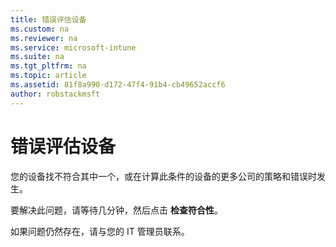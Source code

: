 ```yaml
---
title: 错误评估设备
ms.custom: na
ms.reviewer: na
ms.service: microsoft-intune
ms.suite: na
ms.tgt_pltfrm: na
ms.topic: article
ms.assetid: 81f8a990-d172-47f4-91b4-cb49652accf6
author: robstackmsft
---
```

# 错误评估设备
您的设备找不符合其中一个，或在计算此条件的设备的更多公司的策略和错误时发生。

要解决此问题，请等待几分钟，然后点击 **检查符合性**。

如果问题仍然存在，请与您的 IT 管理员联系。



<!--HONumber=Apr16_HO3-->


